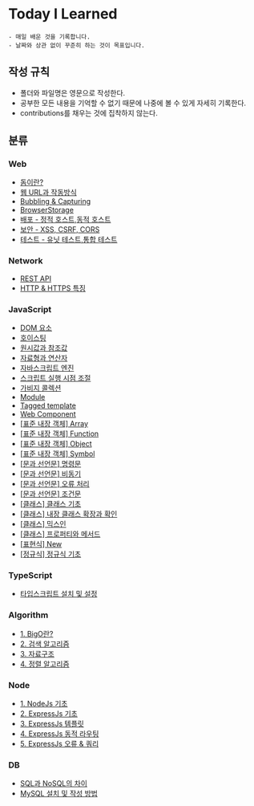 # Today I Learned

    - 매일 배운 것을 기록합니다.
    - 날짜와 상관 없이 꾸준히 하는 것이 목표입니다.

## 작성 규칙
- 폴더와 파일명은 영문으로 작성한다.
- 공부한 모든 내용을 기억할 수 없기 때문에 나중에 볼 수 있게 자세히 기록한다.
- contributions를 채우는 것에 집착하지 않는다.


## 분류

### Web

- [돔이란?](Web/DOM.md)
- [웹 URL과 작동방식](Web/WEB.md)
- [Bubbling & Capturing](Web/Bubbling_and_capturing.md)
- [BrowserStorage](Web/BrowserStorage.md)
- [배포 - 정적 호스트,동적 호스트](Web/Deploy.md)
- [보안 - XSS, CSRF, CORS](Web/Securtify.md)
- [테스트 - 유닛 테스트,통합 테스트](Web/Testing.md)

### Network

- [REST API](Network/REST_API.md)
- [HTTP & HTTPS 특징](Network/HTTP_and_HTTPS.md)

### JavaScript

- [DOM 요소](JavaScript/DOM_element.md)
- [호이스팅](JavaScript/Hoisting.md)
- [원시값과 참조값](JavaScript/Raw_and_reference_values.md)
- [자료형과 연산자](JavaScript/Data_types_and_operators.md)
- [자바스크립트 엔진](JavaScript/JavaScript_engine.md)
- [스크립트 실행 시점 조절](JavaScript/Script_execution_timing.md)
- [가비지 콜렉션](JavaScript/Garbage_collection.md)
- [Module](JavaScript/Module.md)
- [Tagged template](JavaScript/Tagged_template.md)
- [Web Component](JavaScript/Web_component.md)
- [[표준 내장 객체] Array](JavaScript/standard_built-in_object_Array.md)
- [[표준 내장 객체] Function](JavaScript/standard_built-in_object_Function.md)
- [[표준 내장 객체] Object](JavaScript/standard_built-in_object_Object.md)
- [[표준 내장 객체] Symbol](JavaScript/standard_built-in_object_Symbol.md)
- [[문과 선언문] 명령문](JavaScript/Statements_and_declarations_statements.md)
- [[문과 선언문] 비동기](JavaScript/Statements_and_declarations_async.md)
- [[문과 선언문] 오류 처리](JavaScript/Statements_and_declarations_error_handling.md)
- [[문과 선언문] 조건문](JavaScript/Statements_and_declarations_conditional_statement.md)
- [[클래스] 클래스 기초](JavaScript/Class_basic.md)
- [[클래스] 내장 클래스 확장과 확인](JavaScript/Class_extending_verifying_built-in_classes.md)
- [[클래스] 믹스인](JavaScript/Class_mixin.md)
- [[클래스] 프로퍼티와 메서드](JavaScript/Class_properties_and_methods.md)
- [[표현식] New](JavaScript/Expression_New.md)
- [[정규식] 정규식 기초](JavaScript/regular_expression_basic.md)

### TypeScript
- [타입스크립트 설치 및 설정](TypeScript/typescript_setting.md)

### Algorithm
  - [1. BigO란?](Algorithm/BigO.md)
  - [2. 검색 알고리즘](Algorithm/Search_algorithm.md)
  - [3. 자료구조](Algorithm/data_structure.md)
  - [4. 정렬 알고리즘](Algorithm/sorting_algorithm.md)

### Node

- [1. NodeJs 기초](Node/NodeJs_basic.md)
- [2. ExpressJs 기초](Node/ExpressJs_basic.md)
- [3. ExpressJs 템플릿](Node/ExpressJs_template.md)
- [4. ExpressJs 동적 라우팅](Node/ExpressJs_dynamic_routing.md)
- [5. ExpressJs 오류 & 쿼리](Node/ExpressJs_error_and_query.md)

### DB
- [SQL과 NoSQL의 차이](DB/SQL_and_NoSQL.md)
- [MySQL 설치 및 작성 방법](DB/MySQL.md)